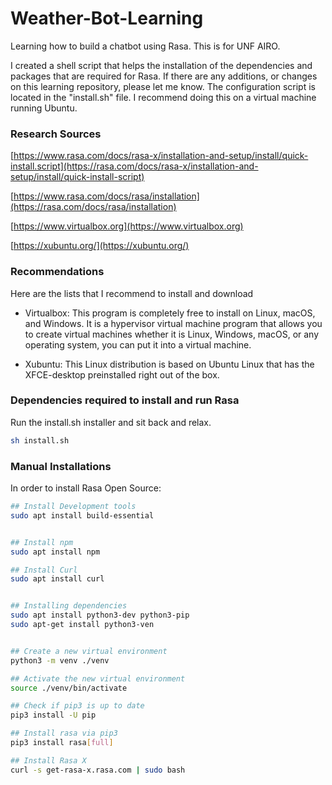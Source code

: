 # Weather-Bot-Learning
Learning how to build a chatbot using Rasa. This is for UNF AIRO. 

I created a shell script that
helps the installation of the dependencies and packages that are required for Rasa. If there are 
any additions, or changes on this learning repository, please let me know. The configuration script is located in the "install.sh" file. I recommend doing this on a virtual machine running Ubuntu. 

### Research Sources    
[https://www.rasa.com/docs/rasa-x/installation-and-setup/install/quick-install.script](https://rasa.com/docs/rasa-x/installation-and-setup/install/quick-install-script)

[https://www.rasa.com/docs/rasa/installation](https://rasa.com/docs/rasa/installation)

[https://www.virtualbox.org](https://www.virtualbox.org)

[https://xubuntu.org/](https://xubuntu.org/)

### Recommendations 
Here are the lists that I recommend to install and download 
- Virtualbox: This program is completely free to install on Linux, macOS, and Windows. It is a hypervisor virtual machine program that allows you to create virtual machines whether it is Linux, Windows, macOS, or any operating system, you can put it into a virtual machine. 

- Xubuntu:  This Linux distribution is based on Ubuntu Linux that has the XFCE-desktop preinstalled right out of the box. 



### Dependencies required to install and run Rasa
Run the install.sh installer and sit back and relax.
```sh
sh install.sh
```

### Manual Installations 
In order to install Rasa Open Source: 
```sh
## Install Development tools 
sudo apt install build-essential


## Install npm 
sudo apt install npm 

## Install Curl
sudo apt install curl 


## Installing dependencies
sudo apt install python3-dev python3-pip
sudo apt-get install python3-ven


## Create a new virtual environment
python3 -m venv ./venv

## Activate the new virtual environment
source ./venv/bin/activate

## Check if pip3 is up to date
pip3 install -U pip

## Install rasa via pip3
pip3 install rasa[full]

## Install Rasa X 
curl -s get-rasa-x.rasa.com | sudo bash


```